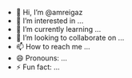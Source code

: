 - 👋 Hi, I’m @amreigaz
- 👀 I’m interested in ...
- 🌱 I’m currently learning ...
- 💞️ I’m looking to collaborate on ...
- 📫 How to reach me ...
- 😄 Pronouns: ...
- ⚡ Fun fact: ...

<!---
amreigaz/amreigaz is a ✨ special ✨ repository because its `README.md` (this file) appears on your GitHub profile.
You can click the Preview link to take a look at your changes.
--->
